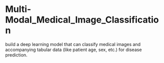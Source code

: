 # Multi-Modal_Medical_Image_Classification
build a deep learning model that can classify medical images and accompanying tabular data (like patient age, sex, etc.) for disease prediction.
